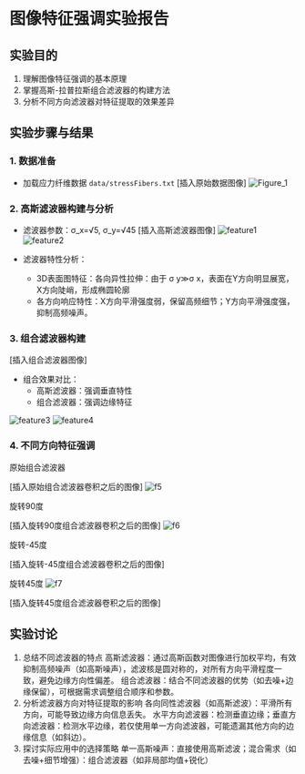 # 图像特征强调实验报告

## 实验目的
1. 理解图像特征强调的基本原理
2. 掌握高斯-拉普拉斯组合滤波器的构建方法
3. 分析不同方向滤波器对特征提取的效果差异
## 实验步骤与结果
### 1. 数据准备
- 加载应力纤维数据 `data/stressFibers.txt`
[插入原始数据图像]
 ![Figure_1](https://github.com/user-attachments/assets/0ab8b588-cbb4-410d-a93e-cf7e436cef6c)



### 2. 高斯滤波器构建与分析
- 滤波器参数：σ_x=√5, σ_y=√45
[插入高斯滤波器图像]
![feature1](https://github.com/user-attachments/assets/088c4979-a48c-4737-be22-6d0a6fa09e8c)
![feature2](https://github.com/user-attachments/assets/278433eb-80c0-4ea7-a049-c80618cd4a37)

- 滤波器特性分析：
  - 3D表面图特征：各向异性拉伸​​：由于 σ y≫σ x，表面在Y方向明显展宽，X方向陡峭，形成椭圆轮廓
  - 各方向响应特性：
    ​​X方向​​平滑强度​​弱，保留高频细节；Y方向​​平滑强度​​强，抑制高频噪声。
### 3. 组合滤波器构建
[插入组合滤波器图像]
- 组合效果对比：
  - 高斯滤波器：强调垂直特性
  - 组合滤波器：强调边缘特征
 
![feature3](https://github.com/user-attachments/assets/24340f67-c11f-4be9-85b5-73d28067903b)
![feature4](https://github.com/user-attachments/assets/afd4ca3f-44bc-4e68-a706-1009b5200ec2)

### 4. 不同方向特征强调 

原始组合滤波器

[插入原始组合滤波器卷积之后的图像]
![f5](https://github.com/user-attachments/assets/1a14b5e4-a876-4078-97e9-7ddf9cc0232b)

旋转90度

[插入旋转90度组合滤波器卷积之后的图像]
![f6](https://github.com/user-attachments/assets/4afb0955-220c-4ace-b4cb-c160264947c7)

旋转-45度

[插入旋转-45度组合滤波器卷积之后的图像]

旋转45度
![f7](https://github.com/user-attachments/assets/001571f7-b277-4e8b-8186-f404f1120e55)

[插入旋转45度组合滤波器卷积之后的图像]

## 实验讨论
1. 总结不同滤波器的特点
高斯滤波器：通过高斯函数对图像进行加权平均，有效抑制高频噪声（如高斯噪声），滤波核是圆对称的，对所有方向平滑程度一致，避免边缘方向性偏差。
组合滤波器：结合不同滤波器的优势（如去噪+边缘保留），可根据需求调整组合顺序和参数。
2. 分析滤波器方向对特征提取的影响
各向同性滤波器（如高斯滤波）：平滑所有方向，可能导致边缘方向信息丢失。
水平方向滤波器：检测垂直边缘；垂直方向滤波器：检测水平边缘，若仅使用单一方向滤波器，可能遗漏其他方向的边缘信息（如斜边）。
3. 探讨实际应用中的选择策略
单一高斯噪声：直接使用高斯滤波；混合需求（如去噪+细节增强）：组合滤波器（如非局部均值+锐化）
